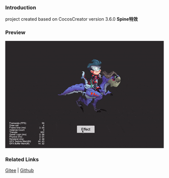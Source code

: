 ### Introduction

project created based on CocosCreator version 3.6.0 **Spine特效** 

### Preview
![image](../../../gif/202203/2022030223.gif)

### Related Links
[Gitee](https://gitee.com/mirrors_cocos-creator/test-cases-3d/tree/v3.0/assets/cases/spine) | [Github](https://github.com/cocos-creator/test-cases-3d/tree/v3.0/assets/cases/spine)